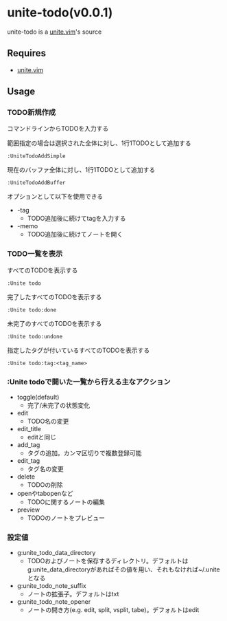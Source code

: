 # unite-todo(v0.0.1)
unite-todo is a [unite.vim](https://github.com/Shougo/unite.vim)'s source

## Requires
* [unite.vim](https://github.com/Shougo/unite.vim)

## Usage
### TODO新規作成

コマンドラインからTODOを入力する

範囲指定の場合は選択された全体に対し、1行1TODOとして追加する

    :UniteTodoAddSimple

現在のバッファ全体に対し、1行1TODOとして追加する

    :UniteTodoAddBuffer

オプションとして以下を使用できる

* -tag
    * TODO追加後に続けてtagを入力する
* -memo
    * TODO追加後に続けてノートを開く

### TODO一覧を表示
すべてのTODOを表示する

    :Unite todo

完了したすべてのTODOを表示する

    :Unite todo:done

未完了のすべてのTODOを表示する

    :Unite todo:undone

指定したタグが付いているすべてのTODOを表示する

    :Unite todo:tag:<tag_name>

### :Unite todoで開いた一覧から行える主なアクション
* toggle(default)
    * 完了/未完了の状態変化
* edit
    * TODO名の変更
* edit_title
    * editと同じ
* add_tag
    * タグの追加。カンマ区切りで複数登録可能
* edit_tag
    * タグ名の変更
* delete
    * TODOの削除
* openやtabopenなど
    * TODOに関するノートの編集
* preview
    * TODOのノートをプレビュー

### 設定値
* g:unite_todo_data_directory
    * TODOおよびノートを保存するディレクトリ。デフォルトはg:unite_data_directoryがあればその値を用い、それもなければ~/.uniteとなる
* g:unite_todo_note_suffix
    * ノートの拡張子。デフォルトはtxt
* g:unite_todo_note_opener
    * ノートの開き方(e.g. edit, split, vsplit, tabe)。デフォルトはedit

